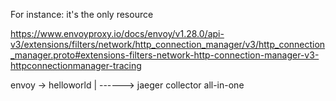 For instance: it's the only resource 

https://www.envoyproxy.io/docs/envoy/v1.28.0/api-v3/extensions/filters/network/http_connection_manager/v3/http_connection_manager.proto#extensions-filters-network-http-connection-manager-v3-httpconnectionmanager-tracing



  envoy -> helloworld 
    |
    ------> jaeger collector all-in-one

